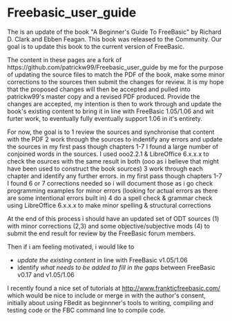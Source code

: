 # Freebasic_user_guide
The is an update of the book "A Beginner's Guide To FreeBasic" by Richard D. Clark and Ebben Feagan. This book was released to the Community. Our goal is to update this book to the current version of FreeBasic. 

<start>
The content in these pages are a fork of https://github.com/patrickw99/Freebasic_user_guide by me for the purpose of updating the source files to match the PDF of the book, make some minor corrections to the sources then submit the changes for review.  It is my hope that the proposed changes will then be accepted and pulled into patrickw99's master copy and a revised PDF produced.  Provide the changes are accepted, my intention is then to work through and update the book's existing content to bring it in line with FreeBasic 1.05/1.06  and wit furter work, to eventually fully eventually support 1.06 in it's entirety.

For now, the goal is to
1 review the sources and synchronise that content with the PDF
2 work through the sources to indentify any errors and update the sources
  in my first pass though chapters 1-7 I found a large number of conjoined words in the sources.  I used ooo2.2.1 & LibreOffice 6.x.x.x
  to check the osurces with the same result in both (ooo as i believe that might have been used to construct the book sources)
3 work through each chapter and identify any further errors.
  in my first pass though chapters 1-7 I found 6 or 7 corrections needed so i will document those as i go
  check programming examples for minor errors (looking for actual errors as there are some intentional errors built in) 
4 do a spell check & grammar check using LibreOffice 6.x.x.x to make minor spelling & structural corrections

At the end of this process i should have an updated set of ODT sources (1) with minor corrections (2,3) and some objective/subjective 
  mods (4) to submit the end result for review by the FreeBasic forum members.

Then if i am feeling motivated, i would like to  
- _update the existing content_ in line with FreeBasic v1.05/1.06
- identify _what needs to be added to fill in the gaps_ between FreeBasic v0.17 and v1.05/1.06

I recently found a nice set of tutorials at http://www.frankticfreebasic.com/ which would be nice to include or merge in with the author's consent, initially about using FBedit as beginnner's tools to writing, compiling and testing code or the FBC command line to compile code.

</end>
